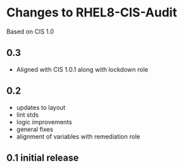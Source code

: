 # Changes to RHEL8-CIS-Audit
Based on CIS 1.0 

## 0.3

- Aligned with CIS 1.0.1 along with lockdown role

## 0.2

- updates to layout
- lint stds
- logic improvements
- general fixes
- alignment of variables with remediation role

## 0.1 initial release
